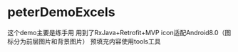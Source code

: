 # peterDemoExcels
这个demo主要是练手用
用到了RxJava+Retrofit+MVP
icon适配Android8.0（图标分为前层图片和背景图片）
预填充内容使用tools工具
